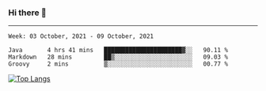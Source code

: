### Hi there 👋
---
<!--START_SECTION:waka-->
```text
Week: 03 October, 2021 - 09 October, 2021

Java       4 hrs 41 mins   ██████████████████████▓░░   90.11 % 
Markdown   28 mins         ██▒░░░░░░░░░░░░░░░░░░░░░░   09.03 % 
Groovy     2 mins          ▒░░░░░░░░░░░░░░░░░░░░░░░░   00.77 % 
```
<!--END_SECTION:waka-->

[![Top Langs](https://github-readme-stats.vercel.app/api/top-langs/?username=HyunAh-iia&layout=compact)](https://github.com/anuraghazra/github-readme-stats)
<!--
**HyunAh-iia/HyunAh-iia** is a ✨ _special_ ✨ repository because its `README.md` (this file) appears on your GitHub profile.

Here are some ideas to get you started:

- 🔭 I’m currently working on ...
- 🌱 I’m currently learning ...
- 👯 I’m looking to collaborate on ...
- 🤔 I’m looking for help with ...
- 💬 Ask me about ...
- 📫 How to reach me: ...
- 😄 Pronouns: ...
- ⚡ Fun fact: ...
-->
